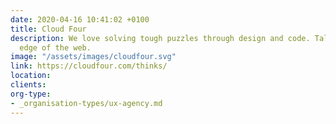```yaml
---
date: 2020-04-16 10:41:02 +0100
title: Cloud Four
description: We love solving tough puzzles through design and code. Tales from the
  edge of the web.
image: "/assets/images/cloudfour.svg"
link: https://cloudfour.com/thinks/
location:
clients:
org-type: 
- _organisation-types/ux-agency.md
---
```

